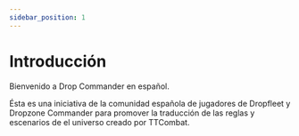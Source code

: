 ```yaml
---
sidebar_position: 1
---
```


# Introducción

Bienvenido a Drop Commander en español.

Ésta es una iniciativa de la comunidad española de jugadores de Dropfleet y Dropzone Commander para promover la traducción de las reglas y escenarios de el universo creado por TTCombat.
